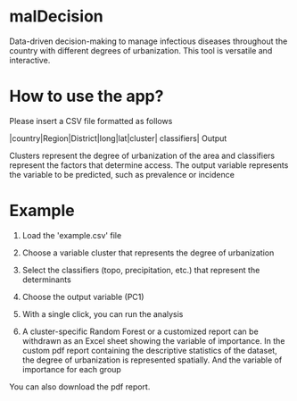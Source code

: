 # malDecision

 Data-driven decision-making to manage infectious diseases throughout the country with different degrees of urbanization. This tool is versatile and interactive. 

 # How to use the app? 

 Please insert a CSV file formatted as follows 

 |country|Region|District|long|lat|cluster| classifiers| Output

 Clusters represent the degree of urbanization of the area and classifiers represent the factors that determine access. The output variable represents the variable to be predicted, such as prevalence or incidence

 # Example 

 1. Load the 'example.csv' file 

 2. Choose a variable cluster that represents the degree of urbanization

 3. Select the classifiers (topo, precipitation, etc.) that represent the determinants

 4. Choose the output variable (PC1) 

 5. With a single click, you can run the analysis

 6. A cluster-specific Random Forest or a customized report can be withdrawn as an Excel sheet showing the variable of importance. In the custom pdf report  containing the descriptive statistics of the dataset, the degree of urbanization is represented spatially. And the variable of importance for each group

 You can also download the pdf report. 
